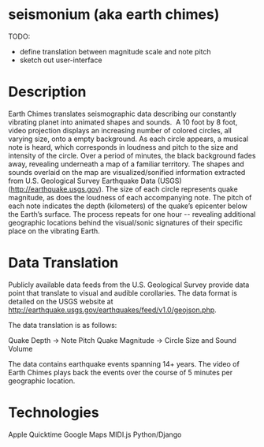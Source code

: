 seismonium (aka earth chimes)
==========

TODO:
* define translation between magnitude scale and note pitch
* sketch out user-interface

Description
===========

Earth Chimes translates seismographic data describing our constantly vibrating planet into animated shapes and sounds. 
A 10 foot by 8 foot, video projection displays an increasing number of colored circles, all varying size, onto a empty background. As each circle appears, a musical note is heard, which corresponds in loudness and pitch to the size and intensity of the circle. Over a period of minutes, the black background fades away, revealing underneath a map of a familiar territory. The shapes and sounds overlaid on the map are visualized/sonified information extracted from U.S. Geological Survey Earthquake Data (USGS) (http://earthquake.usgs.gov). The size of each circle represents quake magnitude, as does the loudness of each accompanying note. The pitch of each note indicates the depth (kilometers) of the quake’s epicenter below the Earth’s surface.
The process repeats for one hour -- revealing additional geographic locations behind the visual/sonic signatures of their specific place on the vibrating Earth.

Data Translation
================

Publicly available data feeds from the U.S. Geological Survey provide data point that translate to visual and audible corollaries. The data format is detailed on the USGS website at http://earthquake.usgs.gov/earthquakes/feed/v1.0/geojson.php.

The data translation is as follows:

Quake Depth → Note Pitch
Quake Magnitude → Circle Size and Sound Volume

The data contains earthquake events spanning 14+ years. The video of Earth Chimes plays back the events over the course of 5 minutes per geographic location.

Technologies
============

Apple Quicktime
Google Maps
MIDI.js
Python/Django
